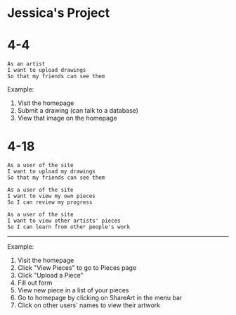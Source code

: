 # Jessica's Project

# 4-4
```
As an artist
I want to upload drawings
So that my friends can see them 
```
Example: 
1. Visit the homepage
2. Submit a drawing (can talk to a database)
3. View that image on the homepage

# 4-18
```
As a user of the site
I want to upload my drawings
So that my friends can see them

As a user of the site
I want to view my own pieces
So I can review my progress

As a user of the site
I want to view other artists' pieces
So I can learn from other people's work
```
----------
Example:
1. Visit the homepage
2. Click "View Pieces" to go to Pieces page
3. Click "Upload a Piece" 
4. Fill out form
5. View new piece in a list of your pieces
6. Go to homepage by clicking on ShareArt in the menu bar
7. Click on other users' names to view their artwork


